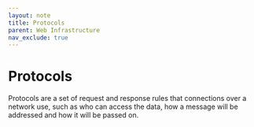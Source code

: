 ```yaml
---
layout: note
title: Protocols
parent: Web Infrastructure
nav_exclude: true
---
```


# Protocols
Protocols are a set of request and response rules that connections over a network use, such as who can access the data, how a message will be addressed and how it will be passed on.